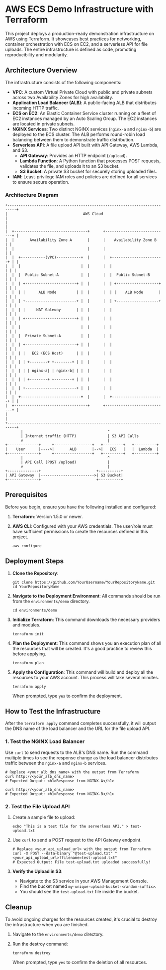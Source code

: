 # AWS ECS Demo Infrastructure with Terraform

This project deploys a production-ready demonstration infrastructure on AWS using Terraform. It showcases best practices for networking, container orchestration with ECS on EC2, and a serverless API for file uploads. The entire infrastructure is defined as code, promoting reproducibility and modularity.

## Architecture Overview

The infrastructure consists of the following components:

*   **VPC**: A custom Virtual Private Cloud with public and private subnets across two Availability Zones for high availability.
*   **Application Load Balancer (ALB)**: A public-facing ALB that distributes incoming HTTP traffic.
*   **ECS on EC2**: An Elastic Container Service cluster running on a fleet of EC2 instances managed by an Auto Scaling Group. The EC2 instances are located in private subnets.
*   **NGINX Services**: Two distinct NGINX services (`nginx-a` and `nginx-b`) are deployed to the ECS cluster. The ALB performs round-robin load balancing between them to demonstrate traffic distribution.
*   **Serverless API**: A file upload API built with API Gateway, AWS Lambda, and S3.
    *   **API Gateway**: Provides an HTTP endpoint (`/upload`).
    *   **Lambda Function**: A Python function that processes POST requests, validates the file, and uploads it to an S3 bucket.
    *   **S3 Bucket**: A private S3 bucket for securely storing uploaded files.
*   **IAM**: Least-privilege IAM roles and policies are defined for all services to ensure secure operation.

### Architecture Diagram

```
+--------------------------------------------------------------------------+
|                                  AWS Cloud                               |
|                                                                          |
|  +---------------------------------+      +----------------------------+ |
|  |       Availability Zone A       |      |    Availability Zone B     | |
|  |                                 |      |                            | |
|  |  +-----------(VPC)-----------+  |      |  +-----------------------+ | |
|  |  |                           |  |      |  |                       | | |
|  |  |  Public Subnet-A          |  |      |  |  Public Subnet-B      | | |
|  |  | +-----------------------+ |  |      |  | +-------------------+ | | |
|  |  | |      ALB Node         | |  |      |  | |    ALB Node       | | | |
|  |  | +-----------------------+ |  |      |  | +-------------------+ | | |
|  |  | |     NAT Gateway       | |  |      |  |                       | | |
|  |  | +-----------------------+ |  |      |  |                       | | |
|  |  |                           |  |      |  |                       | | |
|  |  |  Private Subnet-A         |  |      |  |                       | | |
|  |  | +-----------------------+ |  |      |  |                       | | |
|  |  | |   EC2 (ECS Host)      | |  |      |  |                       | | |
|  |  | | +--------+ +--------+ | |  |      |  |                       | | |
|  |  | | | nginx-a| | nginx-b| | |  |      |  |                       | | |
|  |  | | +--------+ +--------+ | |  |      |  |                       | | |
|  |  | +-----------------------+ |  |      |  |                       | | |
|  |  +---------------------------+  |      |  +-----------------------+ | |
|  +---------------------------------+      +----------------------------+ |
|                                                                          |
+--------------------------------------------------------------------------+
       |                                      ^
       | Internet traffic (HTTP)              | S3 API Calls
       v                                      |
+--------------+     +-----------------+   +---------+   +----------+
|    User      |---->|       ALB       |-->|   ECS   |   |  Lambda  |
+--------------+     +-----------------+   +---------+   +----------+
       |                                      ^
       | API Call (POST /upload)              |
       v                                      |
+--------------+                         +----------+
| API Gateway  |------------------------>| S3 Bucket|
+--------------+                         +----------+
```

## Prerequisites

Before you begin, ensure you have the following installed and configured:

1.  **Terraform**: Version 1.5.0 or newer.
2.  **AWS CLI**: Configured with your AWS credentials. The user/role must have sufficient permissions to create the resources defined in this project.

    ```
    aws configure
    ```

## Deployment Steps

1.  **Clone the Repository**:
    ```
    git clone https://github.com/YourUsername/YourRepositoryName.git
    cd YourRepositoryName
    ```

2.  **Navigate to the Deployment Environment**:
    All commands should be run from the `environments/demo` directory.
    ```
    cd environments/demo
    ```

3.  **Initialize Terraform**:
    This command downloads the necessary providers and modules.
    ```
    terraform init
    ```

4.  **Plan the Deployment**:
    This command shows you an execution plan of all the resources that will be created. It's a good practice to review this before applying.
    ```
    terraform plan
    ```

5.  **Apply the Configuration**:
    This command will build and deploy all the resources to your AWS account. This process will take several minutes.
    ```
    terraform apply
    ```
    When prompted, type `yes` to confirm the deployment.

## How to Test the Infrastructure

After the `terraform apply` command completes successfully, it will output the DNS name of the load balancer and the URL for the file upload API.

### 1. Test the NGINX Load Balancer

Use `curl` to send requests to the ALB's DNS name. Run the command multiple times to see the response change as the load balancer distributes traffic between the `nginx-a` and `nginx-b` services.

```
# Replace <your_alb_dns_name> with the output from Terraform
curl http://<your_alb_dns_name>
# Expected Output: <h1>Response from NGINX-A</h1>

curl http://<your_alb_dns_name>
# Expected Output: <h1>Response from NGINX-B</h1>
```

### 2. Test the File Upload API

1.  Create a sample file to upload:
    ```
    echo "This is a test file for the serverless API." > test-upload.txt
    ```

2.  Use `curl` to send a POST request to the API Gateway endpoint.

    ```
    # Replace <your_api_upload_url> with the output from Terraform
    curl -X POST --data-binary "@test-upload.txt" "<your_api_upload_url>?filename=test-upload.txt"
    # Expected Output: File test-upload.txt uploaded successfully!
    ```

3.  **Verify the Upload in S3**:
    *   Navigate to the S3 service in your AWS Management Console.
    *   Find the bucket named `my-unique-upload-bucket-<random-suffix>`.
    *   You should see the `test-upload.txt` file inside the bucket.

## Cleanup

To avoid ongoing charges for the resources created, it's crucial to destroy the infrastructure when you are finished.

1.  Navigate to the `environments/demo` directory.

2.  Run the destroy command:
    ```
    terraform destroy
    ```
    When prompted, type `yes` to confirm the deletion of all resources.
```

